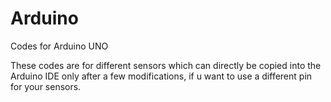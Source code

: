 # Arduino
Codes for Arduino UNO

These codes are for different sensors which can directly be copied into the Arduino IDE only after a few modifications, if u want to use a different pin for your sensors.
